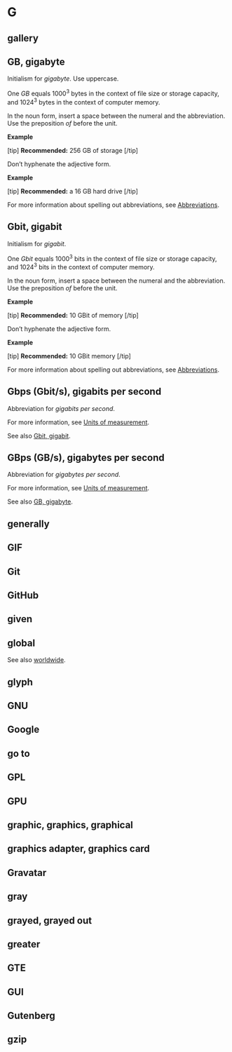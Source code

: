 # G

## gallery



## GB, gigabyte

Initialism for *gigabyte*. Use uppercase.

One *GB* equals 1000<sup>3</sup> bytes in the context of file size or storage capacity, and 1024<sup>3</sup> bytes in the context of computer memory.

In the noun form, insert a space between the numeral and the abbreviation. Use the preposition *of* before the unit.

**Example**  

[tip] **Recommended:** 256 GB of storage [/tip]  

Don’t hyphenate the adjective form.

**Example**  

[tip] **Recommended:** a 16 GB hard drive [/tip]  

For more information about spelling out abbreviations, see [Abbreviations]().

## Gbit, gigabit

Initialism for *gigabit*.

One *Gbit* equals 1000<sup>3</sup> bits in the context of file size or storage capacity, and 1024<sup>3</sup> bits in the context of computer memory.

In the noun form, insert a space between the numeral and the abbreviation. Use the preposition *of* before the unit.

**Example**  

[tip] **Recommended:** 10 GBit of memory [/tip]  

Don’t hyphenate the adjective form.

**Example**  

[tip] **Recommended:** 10 GBit memory [/tip]  

For more information about spelling out abbreviations, see [Abbreviations]().

## Gbps (Gbit/s), gigabits per second

Abbreviation for *gigabits per second*.

For more information, see [Units of measurement]().

See also [Gbit, gigabit](#gbit-gigabit).

## GBps (GB/s), gigabytes per second

Abbreviation for *gigabytes per second*.

For more information, see [Units of measurement]().

See also [GB, gigabyte](#gb-gigabyte).

## generally
## GIF
## Git
## GitHub
## given
## global


See also [worldwide]().

## glyph
## GNU
## Google
## go to
## GPL
## GPU
## graphic, graphics, graphical
## graphics adapter, graphics card
## Gravatar
## gray
## grayed, grayed out
## greater
## GTE
## GUI
## Gutenberg
## gzip
